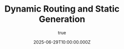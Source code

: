 ---
title: "Dynamic Routing and Static Generation"
excerpt: "Explore the power of dynamic routing combined with static generation, allowing us to publish diverse content while maintaining high performance for Nouvo Ayiti 2075 blogs."
coverImage: "/images/blog/mission-banner.png"
date: "2025-06-29T10:00:00.000Z"
author:
  name: New Haiti Team 2075
  picture: "/images/nouvoayiti2075-logo.png"
ogImage:
  url: "/images/blog/mission-banner.png"
---